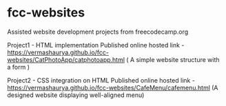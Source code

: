 # fcc-websites
Assisted website development projects from freecodecamp.org 

Project1 - HTML implementation
Published online hosted link - 
https://vermashaurya.github.io/fcc-websites/CatPhotoApp/catphotoapp.html
( A simple website structure with a form )

Project2 - CSS integration on HTML
Published online hosted link - 
https://vermashaurya.github.io/fcc-websites/CafeMenu/cafemenu.html
(A designed website displaying well-aligned menu)
